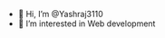 - 👋 Hi, I’m @Yashraj3110
- 👀 I’m interested in Web development



<!---
Yashraj3110/Yashraj3110 is a ✨ special ✨ repository because its `README.md` (this file) appears on your GitHub profile.
You can click the Preview link to take a look at your changes.
--->
